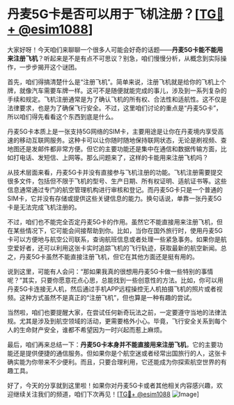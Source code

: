 # 丹麦5G卡是否可以用于飞机注册？[[TG💪+ @esim1088](https://t.me/s/esim1088)]

大家好呀！今天咱们来聊聊一个很多人可能会好奇的话题——**丹麦5G卡能不能用来注册飞机**？听起来是不是有点不可思议？别急，咱们慢慢分析，从概念到实际操作，一步步揭开这个谜团。

首先，咱们得搞清楚什么是“注册飞机”。简单来说，注册飞机就是给你的飞机上个牌，就像汽车需要车牌一样。这可不是随便就能完成的事儿，涉及到一系列复杂的手续和规定。飞机注册通常是为了确认飞机的所有权、合法性和适航性。这不仅是法律要求，也是为了确保飞行安全。不过，这里咱们讨论的重点是“丹麦5G卡”，所以咱们得先看看这个东西到底是什么。

丹麦5G卡本质上是一张支持5G网络的SIM卡，主要用途是让你在丹麦境内享受高速的移动互联网服务。这种卡可以让你随时随地保持联网状态，无论是刷视频、查地图还是发邮件都非常方便。但它的主要功能还是集中在通信和数据传输方面，比如打电话、发短信、上网等。那么问题来了，这样的卡能用来注册飞机吗？

从技术层面来看，丹麦5G卡并没有直接参与飞机注册的功能。飞机注册需要提交很多文件，包括但不限于飞机的型号、生产日期、所有权证明、适航证书等。这些信息通常通过专门的航空管理机构进行审核和登记。而丹麦5G卡只是一个普通的SIM卡，它并没有存储或提供这些关键信息的能力。换句话说，单靠一张丹麦5G卡是无法完成飞机注册的。

不过，咱们也不能完全否定丹麦5G卡的作用。虽然它不能直接用来注册飞机，但在某些情况下，它可能会间接帮助到你。比如，当你在国外旅行时，使用丹麦5G卡可以方便地与航空公司联系，查询航班信息或者处理一些紧急事务。如果你是航空爱好者，还可以利用这张卡实时追踪飞机的飞行轨迹，获取最新的航空新闻。总之，丹麦5G卡虽然不能直接注册飞机，但它在其他方面还是挺有用的。

说到这里，可能有人会问：“那如果我真的很想用丹麦5G卡做一些特别的事情呢？”其实，只要你愿意花点心思，总能找到一些创意性的方法。比如，你可以用丹麦5G卡连接无人机，然后通过手机APP远程操控无人机拍摄飞机的照片或者视频。这种方式虽然不是真正的“注册飞机”，但也算是一种有趣的尝试。

当然啦，咱们也要提醒大家，在尝试任何新奇玩法之前，一定要遵守当地的法律法规。尤其是涉及到航空领域的活动，更需要格外小心。毕竟，飞行安全关系到每个人的生命财产安全，谁都不希望因为一时兴起而惹上麻烦。

最后，咱们再来总结一下：**丹麦5G卡本身并不能直接用来注册飞机**，它的主要功能还是提供便捷的通信服务。但如果你是个航空迷或者经常出国旅行的人，这张卡确实能为你带来不少便利。而且，只要合理利用，它还能成为你探索航空世界的有趣工具。

好了，今天的分享就到这里啦！如果你对丹麦5G卡或者其他相关内容感兴趣，欢迎继续关注我们的频道，咱们下次再见！[[TG💪+ @esim1088](https://t.me/s/esim1088) ![Image](https://i.postimg.cc/4NQfJmqS/Snipaste-2025-05-13-00-14-12.png)]